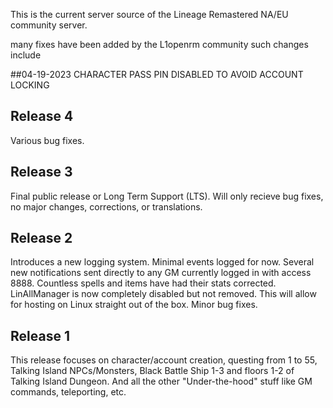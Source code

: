 This is the current server source of the Lineage Remastered NA/EU community server. 

many fixes have been added by the L1openrm community such changes include

##04-19-2023 
CHARACTER PASS PIN DISABLED TO AVOID ACCOUNT LOCKING

## Release 4
Various bug fixes.

## Release 3
Final public release or Long Term Support (LTS). Will only recieve bug fixes, no major changes, corrections, or translations.

## Release 2
Introduces a new logging system. Minimal events logged for now. Several new notifications sent directly to any GM currently logged in with access 8888. Countless spells and items have had their stats corrected. LinAllManager is now completely disabled but not removed. This will allow for hosting on Linux straight out of the box. Minor bug fixes.

## Release 1
This release focuses on character/account creation, questing from 1 to 55, Talking Island NPCs/Monsters, Black Battle Ship 1-3 and floors 1-2 of Talking Island Dungeon. And all the other "Under-the-hood" stuff like GM commands, teleporting, etc.


